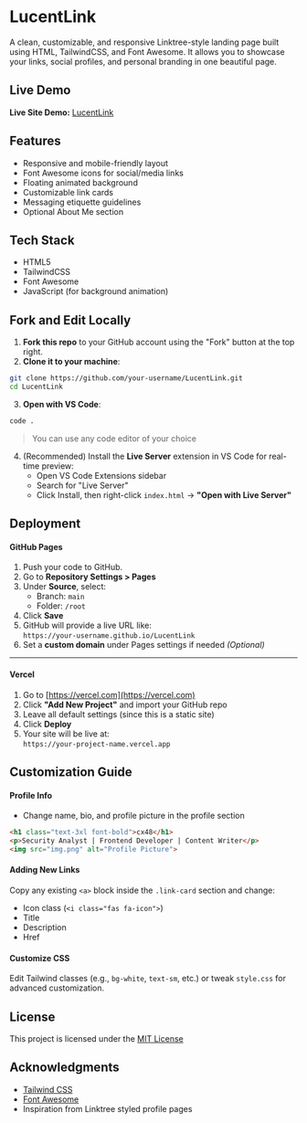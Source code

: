 # LucentLink

A clean, customizable, and responsive Linktree-style landing page built using HTML, TailwindCSS, and Font Awesome. It allows you to showcase your links, social profiles, and personal branding in one beautiful page.

## Live Demo

**Live Site Demo:** [LucentLink](https://cx48.github.io/LucentLink)

## Features

- Responsive and mobile-friendly layout
- Font Awesome icons for social/media links
- Floating animated background
- Customizable link cards
- Messaging etiquette guidelines
- Optional About Me section

## Tech Stack

- HTML5
- TailwindCSS
- Font Awesome
- JavaScript (for background animation)

## Fork and Edit Locally

1. **Fork this repo** to your GitHub account using the "Fork" button at the top right.
2. **Clone it to your machine**:

```bash
git clone https://github.com/your-username/LucentLink.git
cd LucentLink
```

3. **Open with VS Code**:

```bash
code .
```

> You can use any code editor of your choice

4. (Recommended) Install the **Live Server** extension in VS Code for real-time preview:
   - Open VS Code Extensions sidebar
   - Search for "Live Server"
   - Click Install, then right-click `index.html` → **"Open with Live Server"**

## Deployment

#### GitHub Pages

1. Push your code to GitHub.
2. Go to **Repository Settings > Pages**
3. Under **Source**, select:
   - Branch: `main`
   - Folder: `/root`
4. Click **Save**
5. GitHub will provide a live URL like:  
   `https://your-username.github.io/LucentLink`
6. Set a **custom domain** under Pages settings if needed *(Optional)* 

---

#### Vercel

1. Go to [https://vercel.com](https://vercel.com)
2. Click **"Add New Project"** and import your GitHub repo
3. Leave all default settings (since this is a static site)
4. Click **Deploy**
5. Your site will be live at:  
   `https://your-project-name.vercel.app`

## Customization Guide

#### Profile Info

- Change name, bio, and profile picture in the profile section

```html
<h1 class="text-3xl font-bold">cx48</h1>
<p>Security Analyst | Frontend Developer | Content Writer</p>
<img src="img.png" alt="Profile Picture">
```

#### Adding New Links

Copy any existing `<a>` block inside the `.link-card` section and change:

- Icon class (`<i class="fas fa-icon">`)
- Title
- Description
- Href

#### Customize CSS

Edit Tailwind classes (e.g., `bg-white`, `text-sm`, etc.) or tweak `style.css` for advanced customization.

## License

This project is licensed under the [MIT License](LICENSE)

## Acknowledgments

- [Tailwind CSS](https://tailwindcss.com/)
- [Font Awesome](https://fontawesome.com/)
- Inspiration from Linktree styled profile pages
